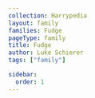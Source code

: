 ```yaml
---
collection: Harrypedia
layout: family
families: Fudge
pageType: family
title: Fudge
author: Luke Schierer
tags: ["family"]

sidebar:
  order: 1
---
```

